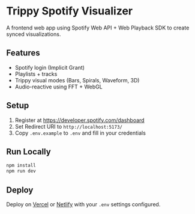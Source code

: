 # Trippy Spotify Visualizer

A frontend web app using Spotify Web API + Web Playback SDK to create synced visualizations.

## Features
- Spotify login (Implicit Grant)
- Playlists + tracks
- Trippy visual modes (Bars, Spirals, Waveform, 3D)
- Audio-reactive using FFT + WebGL

## Setup
1. Register at https://developer.spotify.com/dashboard
2. Set Redirect URI to `http://localhost:5173/`
3. Copy `.env.example` to `.env` and fill in your credentials

## Run Locally
```bash
npm install
npm run dev
```

## Deploy
Deploy on [Vercel](https://vercel.com/) or [Netlify](https://netlify.com/) with your `.env` settings configured.
